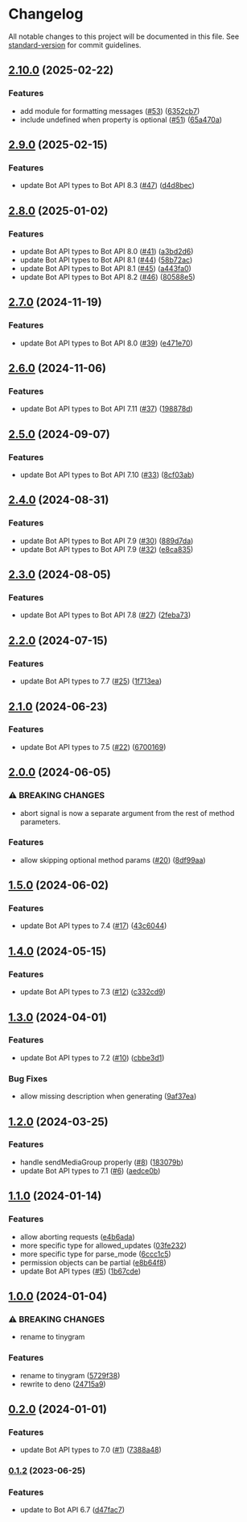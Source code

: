 # Changelog

All notable changes to this project will be documented in this file. See [standard-version](https://github.com/conventional-changelog/standard-version) for commit guidelines.

## [2.10.0](https://github.com/phaux/tinygram/compare/v2.9.0...v2.10.0) (2025-02-22)


### Features

* add module for formatting messages ([#53](https://github.com/phaux/tinygram/issues/53)) ([6352cb7](https://github.com/phaux/tinygram/commit/6352cb78838205a461bb2beed6dfdeb7206af9b6))
* include undefined when property is optional ([#51](https://github.com/phaux/tinygram/issues/51)) ([65a470a](https://github.com/phaux/tinygram/commit/65a470abd4fd79873bf207d961294fde42cbbcb2))

## [2.9.0](https://github.com/phaux/tinygram/compare/v2.8.0...v2.9.0) (2025-02-15)


### Features

* update Bot API types to Bot API 8.3 ([#47](https://github.com/phaux/tinygram/issues/47)) ([d4d8bec](https://github.com/phaux/tinygram/commit/d4d8bec164a06020b08276a895fdf9c2f201bad1))

## [2.8.0](https://github.com/phaux/tinygram/compare/v2.7.0...v2.8.0) (2025-01-02)


### Features

* update Bot API types to Bot API 8.0 ([#41](https://github.com/phaux/tinygram/issues/41)) ([a3bd2d6](https://github.com/phaux/tinygram/commit/a3bd2d6aa503d417041c5f3c36193fedd940e271))
* update Bot API types to Bot API 8.1 ([#44](https://github.com/phaux/tinygram/issues/44)) ([58b72ac](https://github.com/phaux/tinygram/commit/58b72ac508b575cadc27475093b2bad990d371f6))
* update Bot API types to Bot API 8.1 ([#45](https://github.com/phaux/tinygram/issues/45)) ([a443fa0](https://github.com/phaux/tinygram/commit/a443fa0570a9b9d5415ac5406cfb90c4c59bb45a))
* update Bot API types to Bot API 8.2 ([#46](https://github.com/phaux/tinygram/issues/46)) ([80588e5](https://github.com/phaux/tinygram/commit/80588e5cea4bf4189237a096f7df3b0c78c9c74a))

## [2.7.0](https://github.com/phaux/tinygram/compare/v2.6.0...v2.7.0) (2024-11-19)


### Features

* update Bot API types to Bot API 8.0 ([#39](https://github.com/phaux/tinygram/issues/39)) ([e471e70](https://github.com/phaux/tinygram/commit/e471e70cf123143b41267a28b6724a109845a75c))

## [2.6.0](https://github.com/phaux/tinygram/compare/v2.5.0...v2.6.0) (2024-11-06)


### Features

* update Bot API types to Bot API 7.11 ([#37](https://github.com/phaux/tinygram/issues/37)) ([198878d](https://github.com/phaux/tinygram/commit/198878db5d189ba612e34951cc5b5e568b1bf088))

## [2.5.0](https://github.com/phaux/tinygram/compare/v2.4.0...v2.5.0) (2024-09-07)


### Features

* update Bot API types to Bot API 7.10 ([#33](https://github.com/phaux/tinygram/issues/33)) ([8cf03ab](https://github.com/phaux/tinygram/commit/8cf03abaa1ce6b964705318d52acf6f4ada3025b))

## [2.4.0](https://github.com/phaux/tinygram/compare/v2.3.0...v2.4.0) (2024-08-31)


### Features

* update Bot API types to Bot API 7.9 ([#30](https://github.com/phaux/tinygram/issues/30)) ([889d7da](https://github.com/phaux/tinygram/commit/889d7da162f87d475b26f083c6316631a6430deb))
* update Bot API types to Bot API 7.9 ([#32](https://github.com/phaux/tinygram/issues/32)) ([e8ca835](https://github.com/phaux/tinygram/commit/e8ca835d363afa9827ca62e7734ad6ead7ef5614))

## [2.3.0](https://github.com/phaux/tinygram/compare/v2.2.0...v2.3.0) (2024-08-05)


### Features

* update Bot API types to Bot API 7.8 ([#27](https://github.com/phaux/tinygram/issues/27)) ([2feba73](https://github.com/phaux/tinygram/commit/2feba73c9b1a595a903250d73c4963272859b98c))

## [2.2.0](https://github.com/phaux/tinygram/compare/v2.1.0...v2.2.0) (2024-07-15)


### Features

* update Bot API types to 7.7 ([#25](https://github.com/phaux/tinygram/issues/25)) ([1f713ea](https://github.com/phaux/tinygram/commit/1f713ea767397ad299a2546bd2a766277994aacc))

## [2.1.0](https://github.com/phaux/tinygram/compare/v2.0.0...v2.1.0) (2024-06-23)


### Features

* update Bot API types to 7.5 ([#22](https://github.com/phaux/tinygram/issues/22)) ([6700169](https://github.com/phaux/tinygram/commit/6700169a2cdce11c7d488106fdb67cef51403b13))

## [2.0.0](https://github.com/phaux/tinygram/compare/v1.5.0...v2.0.0) (2024-06-05)


### ⚠ BREAKING CHANGES

* abort signal is now a separate argument from the rest of method parameters.

### Features

* allow skipping optional method params ([#20](https://github.com/phaux/tinygram/issues/20)) ([8df99aa](https://github.com/phaux/tinygram/commit/8df99aa56efc5f9ae61241c2c77e6f4360efa541))

## [1.5.0](https://github.com/phaux/tinygram/compare/v1.4.0...v1.5.0) (2024-06-02)


### Features

* update Bot API types to 7.4 ([#17](https://github.com/phaux/tinygram/issues/17)) ([43c6044](https://github.com/phaux/tinygram/commit/43c60448ce557ab48014a0ceff75049cb1550c93))

## [1.4.0](https://github.com/phaux/tinygram/compare/v1.3.0...v1.4.0) (2024-05-15)


### Features

* update Bot API types to 7.3 ([#12](https://github.com/phaux/tinygram/issues/12)) ([c332cd9](https://github.com/phaux/tinygram/commit/c332cd9a389dabdffee6cf508f74a634a6aa597d))

## [1.3.0](https://github.com/phaux/tinygram/compare/v1.2.0...v1.3.0) (2024-04-01)


### Features

* update Bot API types to 7.2 ([#10](https://github.com/phaux/tinygram/issues/10)) ([cbbe3d1](https://github.com/phaux/tinygram/commit/cbbe3d1a900e1d54dbdb3d50c69e42dea1cc8fa0))


### Bug Fixes

* allow missing description when generating ([9af37ea](https://github.com/phaux/tinygram/commit/9af37ea74919fdccf65857b8a8116ce9e65f388a))

## [1.2.0](https://github.com/phaux/tinygram/compare/v1.1.0...v1.2.0) (2024-03-25)


### Features

* handle sendMediaGroup properly ([#8](https://github.com/phaux/tinygram/issues/8)) ([183079b](https://github.com/phaux/tinygram/commit/183079bbdbe3345ccc3ead2e292bc27f671c48e8))
* update Bot API types to 7.1 ([#6](https://github.com/phaux/tinygram/issues/6)) ([aedce0b](https://github.com/phaux/tinygram/commit/aedce0b7bc4f57d56f129e24db9e7702c739eb19))

## [1.1.0](https://github.com/phaux/tinygram/compare/v1.0.0...v1.1.0) (2024-01-14)


### Features

* allow aborting requests ([e4b6ada](https://github.com/phaux/tinygram/commit/e4b6ada0e7f6d3ffb74ad5ab8ddb2731eeb6ce65))
* more specific type for allowed_updates ([03fe232](https://github.com/phaux/tinygram/commit/03fe2324cd3e843d0811e8ede02802018c26db57))
* more specific type for parse_mode ([6ccc1c5](https://github.com/phaux/tinygram/commit/6ccc1c52f76a7c63eba1811a7bb7ba209abd368f))
* permission objects can be partial ([e8b64f8](https://github.com/phaux/tinygram/commit/e8b64f815738ae8d5f54e7eabca331b1484ce2b0))
* update Bot API types ([#5](https://github.com/phaux/tinygram/issues/5)) ([1b67cde](https://github.com/phaux/tinygram/commit/1b67cdec66076571a21eaa5b56bd78c699192e78))

## [1.0.0](https://github.com/phaux/tinygram/compare/v0.2.0...v1.0.0) (2024-01-04)


### ⚠ BREAKING CHANGES

* rename to tinygram

### Features

* rename to tinygram ([5729f38](https://github.com/phaux/tinygram/commit/5729f388fa9807b6a13a2e2033328dfc84b15e30))
* rewrite to deno ([24715a9](https://github.com/phaux/tinygram/commit/24715a97f47ade16d9cfd829fc8fd816f1d97c57))

## [0.2.0](https://github.com/phaux/tinygram/compare/v0.1.2...v0.2.0) (2024-01-01)

### Features

* update Bot API types to 7.0 ([#1](https://github.com/phaux/tinygram/issues/1)) ([7388a48](https://github.com/phaux/tinygram/commit/7388a487963d5df2004932dd6e910dd78c4e6bc3))

### [0.1.2](https://github.com/phaux/tinygram/compare/v0.1.1...v0.1.2) (2023-06-25)

### Features

* update to Bot API 6.7 ([d47fac7](https://github.com/phaux/tinygram/commit/d47fac777362a9f2c369355b4f680e2663781671))
